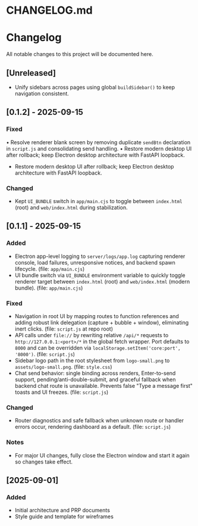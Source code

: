 # CHANGELOG.md

# Changelog

All notable changes to this project will be documented here.

## [Unreleased]

- Unify sidebars across pages using global `buildSidebar()` to keep navigation consistent.

## [0.1.2] - 2025-09-15

### Fixed

  • Resolve renderer blank screen by removing duplicate `sendBtn` declaration in `script.js` and consolidating send handling.
  • Restore modern desktop UI after rollback; keep Electron desktop architecture with FastAPI loopback.
- Restore modern desktop UI after rollback; keep Electron desktop architecture with FastAPI loopback.

### Changed

- Kept `UI_BUNDLE` switch in `app/main.cjs` to toggle between `index.html` (root) and `web/index.html` during stabilization.

## [0.1.1] - 2025-09-15

### Added

- Electron app-level logging to `server/logs/app.log` capturing renderer console, load failures, unresponsive notices, and backend spawn lifecycle. (file: `app/main.cjs`)
- UI bundle switch via `UI_BUNDLE` environment variable to quickly toggle renderer target between `index.html` (root) and `web/index.html` (modern bundle). (file: `app/main.cjs`)

### Fixed

- Navigation in root UI by mapping routes to function references and adding robust link delegation (capture + bubble + window), eliminating inert clicks. (file: `script.js` at repo root)
- API calls under `file://` by rewriting relative `/api/*` requests to `http://127.0.0.1:<port>/*` in the global fetch wrapper. Port defaults to `8000` and can be overridden via `localStorage.setItem('core:port', '8000')`. (file: `script.js`)
- Sidebar logo path in the root stylesheet from `logo-small.png` to `assets/logo-small.png`. (file: `style.css`)
- Chat send behavior: single binding across renders, Enter-to-send support, pending/anti-double-submit, and graceful fallback when backend chat route is unavailable. Prevents false "Type a message first" toasts and UI freezes. (file: `script.js`)

### Changed

- Router diagnostics and safe fallback when unknown route or handler errors occur, rendering dashboard as a default. (file: `script.js`)

### Notes

- For major UI changes, fully close the Electron window and start it again so changes take effect.

## [2025-09-01]

### Added

- Initial architecture and PRP documents
- Style guide and template for wireframes
